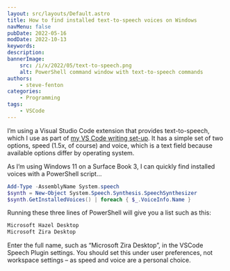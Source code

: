 ```yaml
---
layout: src/layouts/Default.astro
title: How to find installed text-to-speech voices on Windows
navMenu: false
pubDate: 2022-05-16
modDate: 2022-10-13
keywords: 
description: 
bannerImage:
    src: /i/x/2022/05/text-to-speech.png
    alt: PowerShell command window with text-to-speech commands
authors:
    - steve-fenton
categories:
    - Programming
tags:
    - VSCode
---
```


I’m using a Visual Studio Code extension that provides text-to-speech, which I use as part of [my VS Code writing set-up](/blog/2022/03/writing-in-visual-studio-code/). It has a simple set of two options, speed (1.5x, of course) and voice, which is a text field because available options differ by operating system.

As I’m using Windows 11 on a Surface Book 3, I can quickly find installed voices with a PowerShell script…

```powershell
Add-Type -AssemblyName System.speech
$synth = New-Object System.Speech.Synthesis.SpeechSynthesizer
$synth.GetInstalledVoices() | foreach { $_.VoiceInfo.Name }
```

Running these three lines of PowerShell will give you a list such as this:

```powershell
Microsoft Hazel Desktop
Microsoft Zira Desktop
```

Enter the full name, such as “Microsoft Zira Desktop”, in the VSCode Speech Plugin settings. You should set this under user preferences, not workspace settings – as speed and voice are a personal choice.